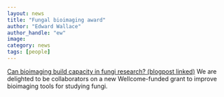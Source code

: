 ```yaml
---
layout: news
title: "Fungal bioimaging award"
author: "Edward Wallace"
author_handle: "ew"
image: 
category: news
tags: [people]
---
```



[Can bioimaging build capacity in fungi research? (blogpost linked)](https://www.linkedin.com/pulse/can-bioimaging-build-capacity-fungi-research-wellcome-trust-bwdbe/)
We are delighted to be collaborators on a new Wellcome-funded grant to improve bioimaging tools for studying fungi.
